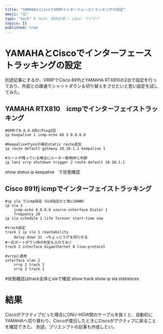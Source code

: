 ```yaml
---
title: "YAMAHAとCiscoでVRRPインターフェーストラッキングの設定"
emoji: "😊"
type: "tech" # tech: 技術記事 / idea: アイデア
topics: []
published: true
---
```

# YAMAHAとCiscoでインターフェーストラッキングの設定
別途記事にするが、VRRPでCisco 891fjとYAMAHA RTX810の2台で設定を行っており、外部との疎通でシャットダウン＆切り替えをさせたいと思い設定を試してみた。

## YAMAHA RTX810　icmpでインターフェイストラッキング
   
    #60秒で8.8.8.8宛にPing3回
    ip keepalive 1 icmp-echo 60 3 8.8.8.8
    
    #Keepaliveがyesの場合static route追加
    ip route default gateway 10.10.1.1 keepalive 1
    
    #ルートが残っている場合にルーター使用OKと判断
    ip lan1 vrrp shutdown trigger 2 route default 10.10.1.1

show status ip keepalive　で状態確認

## Cisco 891fj icmpでインターフェイストラッキング

    #ip sla でicmp設定（Gi8指定だと常にDOWN）
    ip sla 1
        icmp-echo 8.8.8.8 source-interface Dialer 1
        frequency 10
    ip sla schedule 1 life forever start-time now

    #track設定
    track 1 ip sla 1 reachability
        delay down 31　→ちょっとラグを持たせる
    #一応ポートダウン時の判定も入れておく
    track 2 interface Gigaethernet 8 line-protocol

    #vrrpに適用
    interface vlan 2
        vrrp 2 track 1
        vrrp 2 track 2

#状態確認はtrack全体とslaで確認
show track
show ip sla statistices

# 結果
Ciscoがアクティブだった場合にONU-HGW間のケーブルを抜くと、自動的にYAMAHAへ切り替わり、Ciscoが復旧したときにCiscoがアクティブに戻ることを確認できた。
別途、プリエンプトの記事も作成したい。
